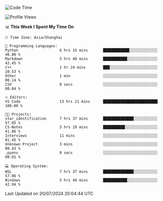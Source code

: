 <!--START_SECTION:waka-->
![Code Time](http://img.shields.io/badge/Code%20Time-1%2C861%20hrs%2028%20mins-blue)

![Profile Views](http://img.shields.io/badge/Profile%20Views-2-blue)

📊 **This Week I Spent My Time On** 

```text
🕑︎ Time Zone: Asia/Shanghai

💬 Programming Languages: 
Python                   6 hrs 15 mins       ████████████░░░░░░░░░░░░░   46.80 % 
Markdown                 5 hrs 40 mins       ███████████░░░░░░░░░░░░░░   42.45 % 
C++                      1 hr 24 mins        ███░░░░░░░░░░░░░░░░░░░░░░   10.53 % 
Other                    1 min               ░░░░░░░░░░░░░░░░░░░░░░░░░   00.14 % 
CSV                      0 secs              ░░░░░░░░░░░░░░░░░░░░░░░░░   00.04 % 

🔥 Editors: 
VS Code                  13 hrs 21 mins      █████████████████████████   100.00 % 

🐱‍💻 Projects: 
star_identification      7 hrs 37 mins       ██████████████░░░░░░░░░░░   57.05 % 
CS-Notes                 5 hrs 29 mins       ██████████░░░░░░░░░░░░░░░   41.06 % 
Interviews               11 mins             ░░░░░░░░░░░░░░░░░░░░░░░░░   01.45 % 
Unknown Project          3 mins              ░░░░░░░░░░░░░░░░░░░░░░░░░   00.43 % 
.pyenv                   0 secs              ░░░░░░░░░░░░░░░░░░░░░░░░░   00.01 % 

💻 Operating System: 
WSL                      7 hrs 37 mins       ██████████████░░░░░░░░░░░   57.06 % 
Windows                  5 hrs 44 mins       ███████████░░░░░░░░░░░░░░   42.94 % 
```


 Last Updated on 20/07/2024 20:04:44 UTC
<!--END_SECTION:waka-->